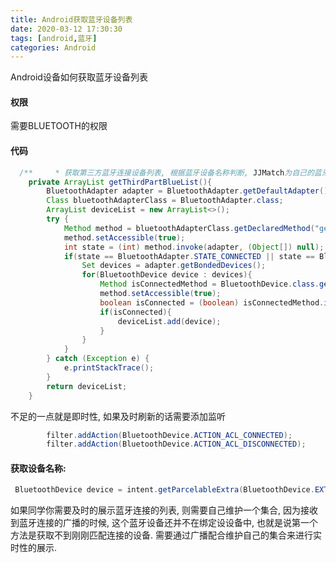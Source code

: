 ```yaml
---
title: Android获取蓝牙设备列表
date: 2020-03-12 17:30:30
tags: [android,蓝牙]
categories: Android
---
```


Android设备如何获取蓝牙设备列表

<!--more-->

#### 权限

需要BLUETOOTH的权限

#### 代码

```java
  /**     * 获取第三方蓝牙连接设备列表, 根据蓝牙设备名称判断, JJMatch为自己的蓝牙设备     */
    private ArrayList getThirdPartBlueList(){
        BluetoothAdapter adapter = BluetoothAdapter.getDefaultAdapter();
        Class bluetoothAdapterClass = BluetoothAdapter.class;
        ArrayList deviceList = new ArrayList<>();
        try {
            Method method = bluetoothAdapterClass.getDeclaredMethod("getConnectionState");
            method.setAccessible(true);
            int state = (int) method.invoke(adapter, (Object[]) null);
            if(state == BluetoothAdapter.STATE_CONNECTED || state == BluetoothAdapter.STATE_CONNECTING){
                Set devices = adapter.getBondedDevices();
                for(BluetoothDevice device : devices){
                    Method isConnectedMethod = BluetoothDevice.class.getDeclaredMethod("isConnected");
                    method.setAccessible(true);
                    boolean isConnected = (boolean) isConnectedMethod.invoke(device);
                    if(isConnected){
                        deviceList.add(device);
                    }
                }
            }
        } catch (Exception e) {
            e.printStackTrace();
        }
        return deviceList;
    }
```

不足的一点就是即时性, 如果及时刷新的话需要添加监听

```java
        filter.addAction(BluetoothDevice.ACTION_ACL_CONNECTED);
        filter.addAction(BluetoothDevice.ACTION_ACL_DISCONNECTED);
```

#### 获取设备名称:

```java
 BluetoothDevice device = intent.getParcelableExtra(BluetoothDevice.EXTRA_DEVICE);
```

如果同学你需要及时的展示蓝牙连接的列表, 则需要自己维护一个集合, 因为接收到蓝牙连接的广播的时候, 这个蓝牙设备还并不在绑定设设备中, 也就是说第一个方法是获取不到刚刚匹配连接的设备. 需要通过广播配合维护自己的集合来进行实时性的展示.
